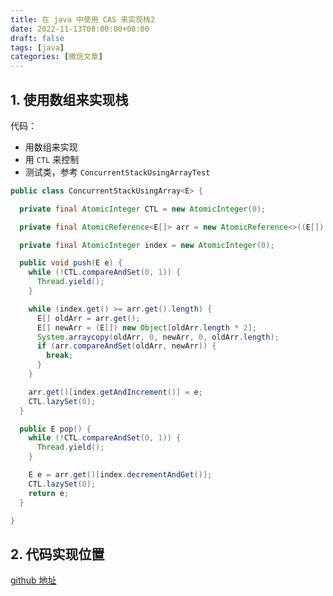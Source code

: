 ```yaml
---
title: 在 java 中使用 CAS 来实现栈2
date: 2022-11-13T08:00:00+08:00
draft: false
tags: [java]
categories: [微信文章]
---
```


## 1. 使用数组来实现栈

代码：

* 用数组来实现
* 用 `CTL` 来控制
* 测试类，参考 `ConcurrentStackUsingArrayTest`

```java
public class ConcurrentStackUsingArray<E> {

  private final AtomicInteger CTL = new AtomicInteger(0);

  private final AtomicReference<E[]> arr = new AtomicReference<>((E[]) new Object[10]);

  private final AtomicInteger index = new AtomicInteger(0);

  public void push(E e) {
    while (!CTL.compareAndSet(0, 1)) {
      Thread.yield();
    }

    while (index.get() >= arr.get().length) {
      E[] oldArr = arr.get();
      E[] newArr = (E[]) new Object[oldArr.length * 2];
      System.arraycopy(oldArr, 0, newArr, 0, oldArr.length);
      if (arr.compareAndSet(oldArr, newArr)) {
        break;
      }
    }

    arr.get()[index.getAndIncrement()] = e;
    CTL.lazySet(0);
  }

  public E pop() {
    while (!CTL.compareAndSet(0, 1)) {
      Thread.yield();
    }

    E e = arr.get()[index.decrementAndGet()];
    CTL.lazySet(0);
    return e;
  }

}

```


## 2. 代码实现位置

[github 地址](https://github.com/ooooo-youwillsee/java-framework-guide/blob/main/demo-java-concurrent)
